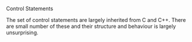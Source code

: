 Control Statements

The set of control statements are largely inherited from C and C++. There are small number of these and their structure and behaviour is largely unsurprising.